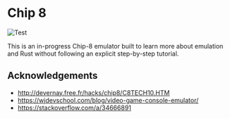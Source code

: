 # Chip 8

![Test](https://github.com/chornsby/chip-8/workflows/Test/badge.svg)

This is an in-progress Chip-8 emulator built to learn more about emulation and
Rust without following an explicit step-by-step tutorial.

## Acknowledgements

- http://devernay.free.fr/hacks/chip8/C8TECH10.HTM
- https://wjdevschool.com/blog/video-game-console-emulator/
- https://stackoverflow.com/a/34666891
